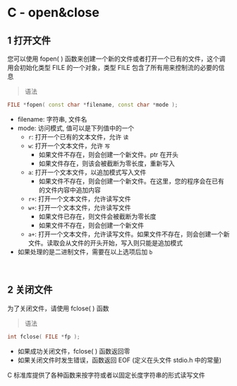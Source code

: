 &emsp;
# C - open&close

## 1 打开文件
您可以使用 fopen( ) 函数来创建一个新的文件或者打开一个已有的文件，这个调用会初始化类型 FILE 的一个对象，类型 FILE 包含了所有用来控制流的必要的信息

>语法
```c++
FILE *fopen( const char *filename, const char *mode );
```
- filename: 字符串, 文件名
- mode: 访问模式, 值可以是下列值中的一个
    - `r`: 打开一个已有的文本文件，允许 `读`
    - `w`: 打开一个文本文件，允许 `写`
        - 如果文件不存在，则会创建一个新文件。ptr 在开头
        - 如果文件存在，则该会被截断为零长度，重新写入
    - `a`: 打开一个文本文件，以追加模式写入文件
        - 如果文件不存在，则会创建一个新文件。在这里，您的程序会在已有的文件内容中追加内容
    - `r+`: 打开一个文本文件，允许读写文件
    - `w+`: 打开一个文本文件，允许读写文件
        - 如果文件已存在，则文件会被截断为零长度
        - 如果文件不存在，则会创建一个新文件
    - `a+`: 打开一个文本文件，允许读写文件。如果文件不存在，则会创建一个新文件。读取会从文件的开头开始，写入则只能是追加模式
- 如果处理的是二进制文件，需要在以上选项后加 `b`

&emsp;
## 2 关闭文件
为了关闭文件，请使用 fclose( ) 函数
>语法
```c++
int fclose( FILE *fp );
```
- 如果成功关闭文件，fclose( ) 函数返回零
- 如果关闭文件时发生错误，函数返回 EOF (定义在头文件 stdio.h 中的常量)

C 标准库提供了各种函数来按字符或者以固定长度字符串的形式读写文件
